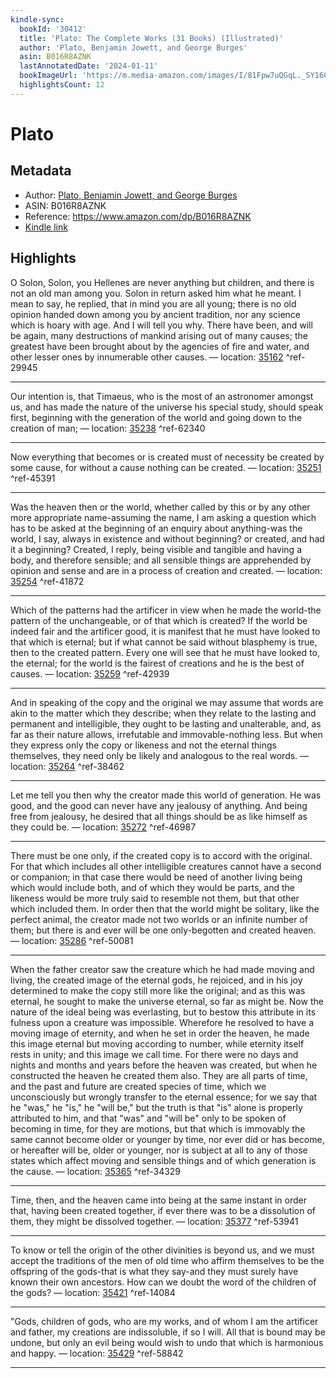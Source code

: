 ```yaml
---
kindle-sync:
  bookId: '30412'
  title: 'Plato: The Complete Works (31 Books) (Illustrated)'
  author: 'Plato, Benjamin Jowett, and George Burges'
  asin: B016R8AZNK
  lastAnnotatedDate: '2024-01-11'
  bookImageUrl: 'https://m.media-amazon.com/images/I/81Fpw7uQGqL._SY160.jpg'
  highlightsCount: 12
---
```

# Plato
## Metadata
* Author: [Plato, Benjamin Jowett, and George Burges](https://www.amazon.comundefined)
* ASIN: B016R8AZNK
* Reference: https://www.amazon.com/dp/B016R8AZNK
* [Kindle link](kindle://book?action=open&asin=B016R8AZNK)

## Highlights
O Solon, Solon, you Hellenes are never anything but children, and there is not an old man among you. Solon in return asked him what he meant. I mean to say, he replied, that in mind you are all young; there is no old opinion handed down among you by ancient tradition, nor any science which is hoary with age. And I will tell you why. There have been, and will be again, many destructions of mankind arising out of many causes; the greatest have been brought about by the agencies of fire and water, and other lesser ones by innumerable other causes. — location: [35162](kindle://book?action=open&asin=B016R8AZNK&location=35162) ^ref-29945

---
Our intention is, that Timaeus, who is the most of an astronomer amongst us, and has made the nature of the universe his special study, should speak first, beginning with the generation of the world and going down to the creation of man; — location: [35238](kindle://book?action=open&asin=B016R8AZNK&location=35238) ^ref-62340

---
Now everything that becomes or is created must of necessity be created by some cause, for without a cause nothing can be created. — location: [35251](kindle://book?action=open&asin=B016R8AZNK&location=35251) ^ref-45391

---
Was the heaven then or the world, whether called by this or by any other more appropriate name-assuming the name, I am asking a question which has to be asked at the beginning of an enquiry about anything-was the world, I say, always in existence and without beginning? or created, and had it a beginning? Created, I reply, being visible and tangible and having a body, and therefore sensible; and all sensible things are apprehended by opinion and sense and are in a process of creation and created. — location: [35254](kindle://book?action=open&asin=B016R8AZNK&location=35254) ^ref-41872

---
Which of the patterns had the artificer in view when he made the world-the pattern of the unchangeable, or of that which is created? If the world be indeed fair and the artificer good, it is manifest that he must have looked to that which is eternal; but if what cannot be said without blasphemy is true, then to the created pattern. Every one will see that he must have looked to, the eternal; for the world is the fairest of creations and he is the best of causes. — location: [35259](kindle://book?action=open&asin=B016R8AZNK&location=35259) ^ref-42939

---
And in speaking of the copy and the original we may assume that words are akin to the matter which they describe; when they relate to the lasting and permanent and intelligible, they ought to be lasting and unalterable, and, as far as their nature allows, irrefutable and immovable-nothing less. But when they express only the copy or likeness and not the eternal things themselves, they need only be likely and analogous to the real words. — location: [35264](kindle://book?action=open&asin=B016R8AZNK&location=35264) ^ref-38462

---
Let me tell you then why the creator made this world of generation. He was good, and the good can never have any jealousy of anything. And being free from jealousy, he desired that all things should be as like himself as they could be. — location: [35272](kindle://book?action=open&asin=B016R8AZNK&location=35272) ^ref-46987

---
There must be one only, if the created copy is to accord with the original. For that which includes all other intelligible creatures cannot have a second or companion; in that case there would be need of another living being which would include both, and of which they would be parts, and the likeness would be more truly said to resemble not them, but that other which included them. In order then that the world might be solitary, like the perfect animal, the creator made not two worlds or an infinite number of them; but there is and ever will be one only-begotten and created heaven. — location: [35286](kindle://book?action=open&asin=B016R8AZNK&location=35286) ^ref-50081

---
When the father creator saw the creature which he had made moving and living, the created image of the eternal gods, he rejoiced, and in his joy determined to make the copy still more like the original; and as this was eternal, he sought to make the universe eternal, so far as might be. Now the nature of the ideal being was everlasting, but to bestow this attribute in its fulness upon a creature was impossible. Wherefore he resolved to have a moving image of eternity, and when he set in order the heaven, he made this image eternal but moving according to number, while eternity itself rests in unity; and this image we call time. For there were no days and nights and months and years before the heaven was created, but when he constructed the heaven he created them also. They are all parts of time, and the past and future are created species of time, which we unconsciously but wrongly transfer to the eternal essence; for we say that he "was," he "is," he "will be," but the truth is that "is" alone is properly attributed to him, and that "was" and "will be" only to be spoken of becoming in time, for they are motions, but that which is immovably the same cannot become older or younger by time, nor ever did or has become, or hereafter will be, older or younger, nor is subject at all to any of those states which affect moving and sensible things and of which generation is the cause. — location: [35365](kindle://book?action=open&asin=B016R8AZNK&location=35365) ^ref-34329

---
Time, then, and the heaven came into being at the same instant in order that, having been created together, if ever there was to be a dissolution of them, they might be dissolved together. — location: [35377](kindle://book?action=open&asin=B016R8AZNK&location=35377) ^ref-53941

---
To know or tell the origin of the other divinities is beyond us, and we must accept the traditions of the men of old time who affirm themselves to be the offspring of the gods-that is what they say-and they must surely have known their own ancestors. How can we doubt the word of the children of the gods? — location: [35421](kindle://book?action=open&asin=B016R8AZNK&location=35421) ^ref-14084

---
"Gods, children of gods, who are my works, and of whom I am the artificer and father, my creations are indissoluble, if so I will. All that is bound may be undone, but only an evil being would wish to undo that which is harmonious and happy. — location: [35429](kindle://book?action=open&asin=B016R8AZNK&location=35429) ^ref-58842

---
